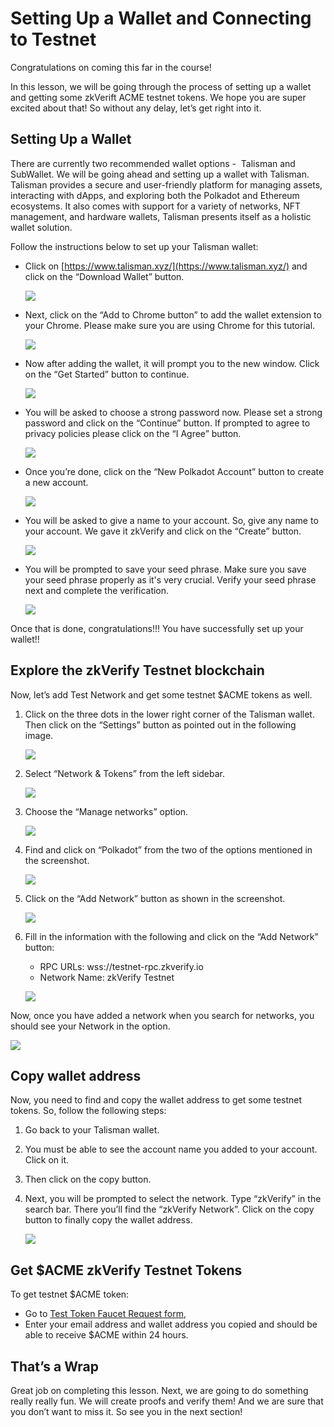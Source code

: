 # Setting Up a Wallet and Connecting to Testnet

Congratulations on coming this far in the course!

In this lesson, we will be going through the process of setting up a wallet and getting some zkVerift ACME testnet tokens. We hope you are super excited about that! So without any delay, let’s get right into it.

## Setting Up a Wallet

There are currently two recommended wallet options -  Talisman and SubWallet. We will be going ahead and setting up a wallet with Talisman. Talisman provides a secure and user-friendly platform for managing assets, interacting with dApps, and exploring both the Polkadot and Ethereum ecosystems. It also comes with support for a variety of networks, NFT management, and hardware wallets, Talisman presents itself as a holistic wallet solution.

Follow the instructions below to set up your Talisman wallet:

- Click on [https://www.talisman.xyz/](https://www.talisman.xyz/) and click on the “Download Wallet” button.
    
    ![](https://github.com/0xmetaschool/Learning-Projects/blob/main/assests_for_all/assets-for-zkverify-horizen/Lesson%206_%20Setting%20Up%20a%20Wallet%20and%20Connecting%20to%20Testnet/image4.png?raw=true)
    
- Next, click on the “Add to Chrome button” to add the wallet extension to your Chrome. Please make sure you are using Chrome for this tutorial.
    
    ![](https://github.com/0xmetaschool/Learning-Projects/blob/main/assests_for_all/assets-for-zkverify-horizen/Lesson%206_%20Setting%20Up%20a%20Wallet%20and%20Connecting%20to%20Testnet/image10.png?raw=true_)
    
- Now after adding the wallet, it will prompt you to the new window. Click on the “Get Started” button to continue.
    
    ![](https://github.com/0xmetaschool/Learning-Projects/blob/main/assests_for_all/assets-for-zkverify-horizen/Lesson%206_%20Setting%20Up%20a%20Wallet%20and%20Connecting%20to%20Testnet/image5.png?raw=true)
    
- You will be asked to choose a strong password now. Please set a strong password and click on the “Continue” button. If prompted to agree to privacy policies please click on the “I Agree” button.
    
    ![](https://github.com/0xmetaschool/Learning-Projects/blob/main/assests_for_all/assets-for-zkverify-horizen/Lesson%206_%20Setting%20Up%20a%20Wallet%20and%20Connecting%20to%20Testnet/image6.png?raw=true)
    
- Once you’re done, click on the “New Polkadot Account” button to create a new account.
    
    ![](https://github.com/0xmetaschool/Learning-Projects/blob/main/assests_for_all/assets-for-zkverify-horizen/Lesson%206_%20Setting%20Up%20a%20Wallet%20and%20Connecting%20to%20Testnet/image2.png?raw=true)
    
- You will be asked to give a name to your account. So, give any name to your account. We gave it zkVerify and click on the “Create” button.
    
    ![](https://github.com/0xmetaschool/Learning-Projects/blob/main/assests_for_all/assets-for-zkverify-horizen/Lesson%206_%20Setting%20Up%20a%20Wallet%20and%20Connecting%20to%20Testnet/image8.png?raw=true)
    
- You will be prompted to save your seed phrase. Make sure you save your seed phrase properly as it's very crucial. Verify your seed phrase next and complete the verification.
    
    ![](https://github.com/0xmetaschool/Learning-Projects/blob/main/assests_for_all/assets-for-zkverify-horizen/Lesson%206_%20Setting%20Up%20a%20Wallet%20and%20Connecting%20to%20Testnet/image1.png?raw=true_)
    

Once that is done, congratulations!!! You have successfully set up your wallet!!

## Explore the zkVerify Testnet blockchain

Now, let’s add Test Network and get some testnet $ACME tokens as well.

1. Click on the three dots in the lower right corner of the Talisman wallet. Then click on the “Settings” button as pointed out in the following image.
    
    ![](https://github.com/0xmetaschool/Learning-Projects/blob/main/assests_for_all/assets-for-zkverify-horizen/Lesson%206_%20Setting%20Up%20a%20Wallet%20and%20Connecting%20to%20Testnet/image15.png?raw=true)
    
2. Select “Network & Tokens” from the left sidebar.
    
    ![](https://github.com/0xmetaschool/Learning-Projects/blob/main/assests_for_all/assets-for-zkverify-horizen/Lesson%206_%20Setting%20Up%20a%20Wallet%20and%20Connecting%20to%20Testnet/image7.png?raw=true)
    
3. Choose the “Manage networks” option.
    
    ![](https://github.com/0xmetaschool/Learning-Projects/blob/main/assests_for_all/assets-for-zkverify-horizen/Lesson%206_%20Setting%20Up%20a%20Wallet%20and%20Connecting%20to%20Testnet/image3.png?raw=true)
    
4. Find and click on “Polkadot” from the two of the options mentioned in the screenshot.
    
    ![](https://github.com/0xmetaschool/Learning-Projects/blob/main/assests_for_all/assets-for-zkverify-horizen/Lesson%206_%20Setting%20Up%20a%20Wallet%20and%20Connecting%20to%20Testnet/image9.png?raw=true)
    
5. Click on the “Add Network” button as shown in the screenshot.
    
    ![](https://github.com/0xmetaschool/Learning-Projects/blob/main/assests_for_all/assets-for-zkverify-horizen/Lesson%206_%20Setting%20Up%20a%20Wallet%20and%20Connecting%20to%20Testnet/image11.png?raw=true)
    
6. Fill in the information with the following and click on the “Add Network” button:
    - RPC URLs: wss://testnet-rpc.zkverify.io
    - Network Name: zkVerify Testnet

    ![](https://github.com/0xmetaschool/Learning-Projects/blob/main/assests_for_all/assets-for-zkverify-horizen/Lesson%206_%20Setting%20Up%20a%20Wallet%20and%20Connecting%20to%20Testnet/image13.png?raw=true)

Now, once you have added a network when you search for networks, you should see your Network in the option.

![](https://github.com/0xmetaschool/Learning-Projects/blob/main/assests_for_all/assets-for-zkverify-horizen/Lesson%206_%20Setting%20Up%20a%20Wallet%20and%20Connecting%20to%20Testnet/image14.png?raw=true)

## Copy wallet address

Now, you need to find and copy the wallet address to get some testnet tokens. So, follow the following steps:

1. Go back to your Talisman wallet.
2. You must be able to see the account name you added to your account. Click on it.
3. Then click on the copy button.
4. Next, you will be prompted to select the network. Type “zkVerify” in the search bar. There you’ll find the “zkVerify Network”. Click on the copy button to finally copy the wallet address.
    
    ![](https://github.com/0xmetaschool/Learning-Projects/blob/main/assests_for_all/assets-for-zkverify-horizen/Lesson%206_%20Setting%20Up%20a%20Wallet%20and%20Connecting%20to%20Testnet/image12.png?raw=true)
    

## Get $ACME zkVerify Testnet Tokens

To get testnet $ACME token:

- Go to [Test Token Faucet Request form](https://cztdlssdwco.typeform.com/to/GD6xdx2I?typeform-source=www.google.com),
- Enter your email address and wallet address you copied and should be able to receive $ACME within 24 hours.

## That’s a Wrap

Great job on completing this lesson. Next, we are going to do something really really fun. We will create proofs and verify them! And we are sure that you don’t want to miss it. So see you in the next section!